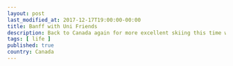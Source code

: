 ```yaml
---
layout: post
last_modified_at: 2017-12-17T19:00:00-00:00
title: Banff with Uni Friends
description: Back to Canada again for more excellent skiing this time with friends from Uni
tags: [ life ]
published: true
country: Canada
---
```

